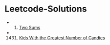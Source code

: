 # Leetcode-Solutions

* 1. [Two Sums](https://github.com/itsmohitj/Leetcode-Solutions/blob/master/two_sum.py)
* 1431. [Kids With the Greatest Number of Candies](https://github.com/itsmohitj/Leetcode-Solutions/blob/master/kids_with_the_greatest_number_of_candies.py)
